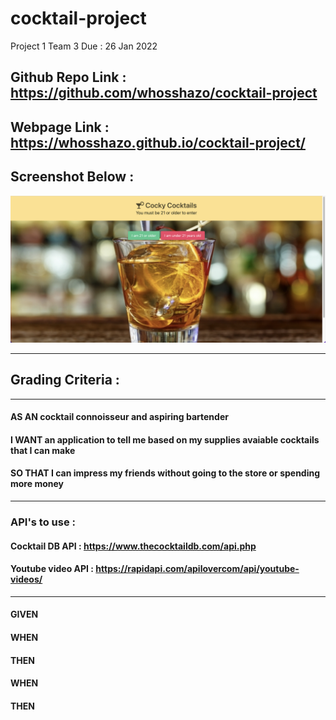 # cocktail-project
 Project 1 Team 3 Due : 26 Jan 2022

## Github Repo Link : https://github.com/whosshazo/cocktail-project

## Webpage Link : https://whosshazo.github.io/cocktail-project/

## Screenshot Below :
![alt text](./assets/images/cocky-cocktails-screenshot.png)

---
## Grading Criteria :
---
#### AS AN cocktail connoisseur and aspiring bartender
#### I WANT an application to tell me based on my supplies avaiable cocktails that I can make
#### SO THAT I can impress my friends without going to the store or spending more money
---
### API's to use :
#### Cocktail DB API : https://www.thecocktaildb.com/api.php
#### Youtube video API : https://rapidapi.com/apilovercom/api/youtube-videos/
---
#### GIVEN 
#### WHEN 
#### THEN 
#### WHEN 
#### THEN 
